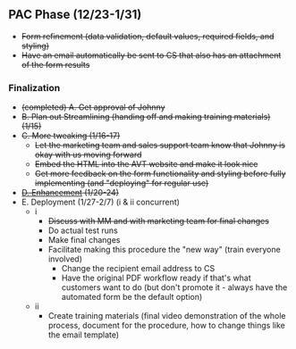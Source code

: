 ## PAC Phase (12/23-1/31)
- ~~Form refinement (data validation, default values, required fields, and styling)~~
- ~~Have an email automatically be sent to CS that also has an attachment of the form results~~


### Finalization
- ~~(completed) A. Get approval of Johnny~~
- ~~B. Plan out Streamlining (handing off and making training materials) (1/15)~~
- ~~C. More tweaking (1/16-17)~~
  - ~~Let the marketing team and sales support team know that Johnny is okay with us moving forward~~
  - ~~Embed the HTML into the AVT website and make it look nice~~
  - ~~Get more feedback on the form functionality and styling before fully implementing (and "deploying" for regular use)~~
- ~~[D. Enhancement](https://github.com/jerrytigerxu/AVT-SOSO/blob/main/CIF-Automation/PAC-D.md) (1/20-24)~~
- E. Deployment (1/27-2/7) (i & ii concurrent)
  - i
    - ~~Discuss with MM and with marketing team for final changes~~ 
    - Do actual test runs
    - Make final changes
    - Facilitate making this procedure the "new way" (train everyone involved)
      - Change the recipient email address to CS 
      - Have the original PDF workflow ready if that's what customers want to do (but don't promote it - always have the automated form be the default option)
  - ii
    - Create training materials (final video demonstration of the whole process, document for the procedure, how to change things like the email template)
